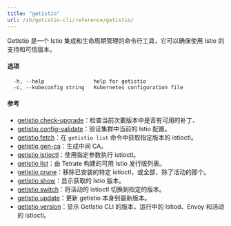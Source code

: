 ```yaml
---
title: "getistio"
url: /zh/getistio-cli/reference/getistio/
---
```


GetIstio 是一个 Istio 集成和生命周期管理的命令行工具，它可以确保使用 Istio 的支持和可信版本。

#### 选项

```
  -h, --help                help for getistio
  -c, --kubeconfig string   Kubernetes configuration file
```

#### 参考

* [getistio check-upgrade](/zh/getistio-cli/reference/getistio_check-upgrade/)：检查当前次要版本中是否有可用的补丁、
* [getistio config-validate](/zh/getistio-cli/reference/getistio_config-validate/)：验证集群中当前的 Istio 配置。
* [getistio fetch](/zh/getistio-cli/reference/getistio_fetch/)：在 `getistio list` 命令中获取指定版本的 istioctl。
* [getistio gen-ca](/zh/getistio-cli/reference/getistio_gen-ca/)：生成中间 CA。
* [getistio istioctl](/zh/getistio-cli/reference/getistio_istioctl/)：使用指定参数执行 istioctl。
* [getistio list](/zh/getistio-cli/reference/getistio_list/)：由 Tetrate 构建的可用 Istio 发行版列表。
* [getistio prune](/zh/getistio-cli/reference/getistio_prune/)：移除已安装的特定 istioctl，或全部，除了活动的那个。
* [getistio show](/zh/getistio-cli/reference/getistio_show/)：显示获取的 Istio 版本。
* [getistio switch](/zh/getistio-cli/reference/getistio_switch/)：将活动的 istioctl 切换到指定的版本。
* [getistio update](/zh/getistio-cli/reference/getistio_update/)：更新 getistio 本身到最新版本。
* [getistio version](/zh/getistio-cli/reference/getistio_version/)：显示 GetIstio CLI 的版本，运行中的 Istiod、Envoy 和活动的 istioctl。

